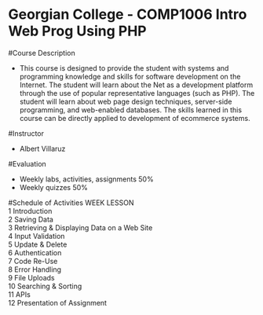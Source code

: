 Georgian College - COMP1006 Intro Web Prog Using PHP
=====

#Course Description
  * This course is designed to provide the student with systems and programming knowledge and skills for software development on the Internet. The student will learn about the Net as a development platform through the use of popular representative languages (such as PHP). The student will learn about web page design techniques, server-side programming, and web-enabled databases. The skills learned in this course can be directly applied to development of ecommerce systems.

#Instructor
  * Albert Villaruz
 
#Evaluation
  * Weekly labs, activities, assignments 50%
  * Weekly quizzes 50%


#Schedule of Activities
WEEK  LESSON  
1     Introduction  
2     Saving Data  
3     Retrieving & Displaying Data on a Web Site  
4     Input Validation  
5     Update & Delete  
6     Authentication  
7     Code Re-Use  
8     Error Handling  
9     File Uploads  
10    Searching & Sorting  
11    APIs  
12    Presentation of Assignment  
